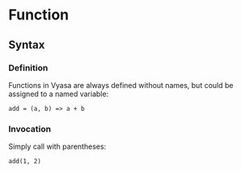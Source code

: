# Function

## Syntax

### Definition

Functions in Vyasa are always defined without names, but could be assigned to a named variable:

```vyasa
add = (a, b) => a + b
```

### Invocation

Simply call with parentheses:

```vyasa
add(1, 2)
```
